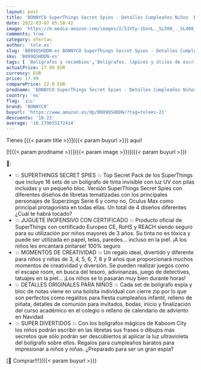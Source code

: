 ```yaml
---
layout: post
title: 'BONNYCO SuperThings Secret Spies - Detalles Cumpleaños Niños  Boligrafo Tinta Invisible y Libreta Pack x 16 | Regalos Cumpleaños Niños Colegio  Detalles Cumpleaños Infantiles  Relleno Piñata'
date: 2022-03-07 05:58:42
image: 'https://m.media-amazon.com/images/I/51VSy-1bxnL._SL500_._SL400_.jpg'
comments: true
category: ofertas
author: 'tole.es'
slug: 'B089QSHDDN-es BONNYCO SuperThings Secret Spies - Detalles Cumpleaños...'
sku: 'B089QSHDDN-es'
tags: [ 'Bolígrafos y recambios','Bolígrafos, lápices y útiles de escritura','Oficina y papelería','boligrafo','bonnyco', ]
actualPrice: 17.99 EUR
currency: EUR
price: 17.99
comparePrice: 22.0 EUR
prodname: 'BONNYCO SuperThings Secret Spies - Detalles Cumpleaños Niños  Boligrafo Tinta Invisible y Libreta Pack x 16 | Regalos Cumpleaños Niños Colegio  Detalles Cumpleaños Infantiles  Relleno Piñata'
country: 'es'
flag: '🇪🇸'
brand: 'BONNYCO'
buyurl: 'https://www.amazon.es/dp/B089QSHDDN/?tag=tolees-21'
descuento: '18.23'
average: '18.279655172414'
---
```


Tienes [{{< param title >}}]({{< param buyurl >}}) aqui!

[![{{< param prodname >}}]({{< param image >}})]({{< param buyurl >}})

🔎:

- 💥 SUPERTHINGS SECRET SPIES 💥 Top Secret Pack de los SuperThings que incluye 16 sets de un bolígrafo de tinta invisible con luz UV con pilas incluidas y un pequeño bloc. Versión SuperThings Secret Spies con diferentes diseños de libretas tematizadas con los principales personajes de Superzings Serie 6 y como no, Oculus Max como principal protagonista en todas ellas. Un total de 4 diseños diferentes ¿Cuál te habrá tocado?
- 💥 JUGUETE INOFENSIVO CON CERTIFICADO 💥 Producto oficial de SuperThings con certificado Europeo CE, RoHS y REACH siendo seguro para su utilización por niños mayores de 3 años. Su tinta no es tóxica y puede ser utilizada en papel, telas, paredes... incluso en la piel. ¡A los niños les encantará pintarse! 100% seguro
- 💥 MOMENTOS DE CREATIVIDAD 💥 Un regalo ideal, divertido y diferente para niños y niñas de 3, 4, 5, 6, 7, 8 y 9 años que proporcionará muchos momentos de creatividad y diversión. Se pueden realizar juegos como el escape room, en busca del tesoro, adivinanzas, juego de detectives, tatuajes en la piel... ¡Los niños se lo pasarán muy bien durante horas!
- 💥 DETALLES ORIGINALES PARA NIÑOS 💥 Cada set de boligrafo espía y bloc de notas viene en una bolsita individual con cierre zip por lo que son perfectos como regalitos para fiesta cumpleaños infantil, relleno de piñata, detalles de comunión para invitados, bodas, inicio y finalización del curso académico en el colegio o relleno de calendario de adviento en Navidad
- 💥 SUPER DIVERTIDOS 💥 Con los bolígrafos mágicos de Kaboom City los niños podrán escribir en las libretas sus frases o dibujos más secretos que sólo podrán ser descubiertos al aplicar la luz ultravioleta del bolígrafo sobre ellos. Regalos para cumpleaños baratos para impresionar a niños y niñas. ¿Preparado para ser un gran espía?

[🛒 Comprar!!!]({{< param buyurl >}})
